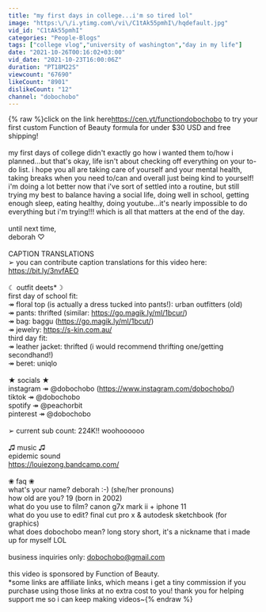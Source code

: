```yaml
---
title: "my first days in college...i'm so tired lol"
image: "https:\/\/i.ytimg.com\/vi\/C1tAk55pmhI\/hqdefault.jpg"
vid_id: "C1tAk55pmhI"
categories: "People-Blogs"
tags: ["college vlog","university of washington","day in my life"]
date: "2021-10-26T00:16:02+03:00"
vid_date: "2021-10-23T16:00:06Z"
duration: "PT18M22S"
viewcount: "67690"
likeCount: "8901"
dislikeCount: "12"
channel: "dobochobo"
---
```

{% raw %}click on the link here​ ​​<a rel="nofollow" target="blank" href="https://cen.yt/functiondobochobo">https://cen.yt/functiondobochobo</a>  to try your first custom Function of Beauty formula for under $30 USD and free shipping!<br /><br />my first days of college didn't exactly go how i wanted them to/how i planned...but that's okay, life isn't about checking off everything on your to-do list. i hope you all are taking care of yourself and your mental health, taking breaks when you need to/can and overall just being kind to yourself! i'm doing a lot better now that i've sort of settled into a routine, but still trying my best to balance having a social life, doing well in school, getting enough sleep, eating healthy, doing youtube...it's nearly impossible to do everything but i'm trying!!! which is all that matters at the end of the day. <br /><br />until next time,<br />deborah ♡<br /> <br />CAPTION TRANSLATIONS <br />➢ you can contribute caption translations for this video here: <a rel="nofollow" target="blank" href="https://bit.ly/3nvfAEO">https://bit.ly/3nvfAEO</a><br /><br />☾ outfit deets*☽<br />first day of school fit: <br />↠ floral top (is actually a dress tucked into pants!): urban outfitters (old)<br />↠ pants: thrifted (similar: <a rel="nofollow" target="blank" href="https://go.magik.ly/ml/1bcur/)">https://go.magik.ly/ml/1bcur/)</a> <br />↠ bag: baggu (<a rel="nofollow" target="blank" href="https://go.magik.ly/ml/1bcut/)">https://go.magik.ly/ml/1bcut/)</a><br />↠ jewelry: <a rel="nofollow" target="blank" href="https://s-kin.com.au/">https://s-kin.com.au/</a> <br />third day fit:<br />↠ leather jacket: thrifted (i would recommend thrifting one/getting secondhand!)<br />↠ beret: uniqlo <br /><br />★ socials ★<br />instagram ↠ @dobochobo (<a rel="nofollow" target="blank" href="https://www.instagram.com/dobochobo/)">https://www.instagram.com/dobochobo/)</a><br />tiktok ↠ @dobochobo <br />spotify ↠ @peachorbit <br />pinterest ↠ @dobochobo<br /><br />➢ current sub count: 224K!! woohoooooo<br /><br />♫ music ♫<br />epidemic sound<br /><a rel="nofollow" target="blank" href="https://louiezong.bandcamp.com/​​​​​​">https://louiezong.bandcamp.com/​​​​​​</a><br /><br />❀ faq ❀<br />what's your name? deborah :-) (she/her pronouns)<br />how old are you? 19 (born in 2002)<br />what do you use to film? canon g7x mark ii + iphone 11<br />what do you use to edit? final cut pro x &amp; autodesk sketchbook (for graphics)<br />what does dobochobo mean? long story short, it's a nickname that i made up for myself LOL<br /><br />business inquiries only: dobochobo@gmail.com<br /><br />this video is sponsored by Function of Beauty. <br />*some links are affiliate links, which means i get a tiny commission if you purchase using those links at no extra cost to you! thank you for helping support me so i can keep making videos~{% endraw %}
